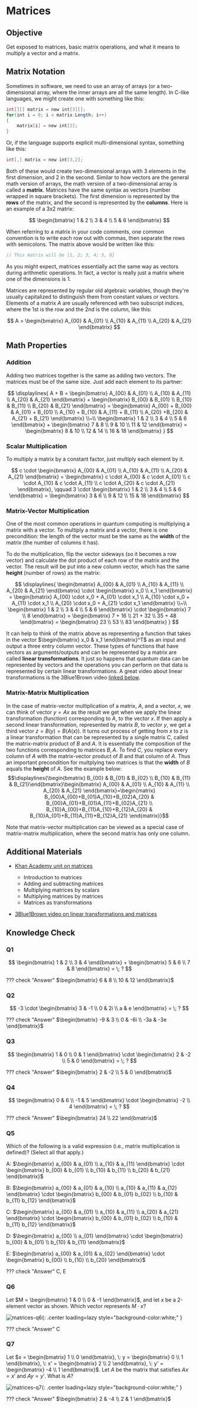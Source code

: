﻿# Matrices

## Objective

Get exposed to matrices, basic matrix operations, and what it means to multiply a vector and a matrix.

## Matrix Notation

Sometimes in software, we need to use an array of arrays (or a two-dimensional array, where the inner arrays are all the same length).
In C-like languages, we might create one with something like this:

```csharp
int[][] matrix = new int[3][];
for(int i = 0; i < matrix.Length; i++)
{
    matrix[i] = new int[2];
}
```

Or, if the language supports explicit multi-dimensional syntax, something like this:

```csharp
int[,] matrix = new int[3,2];
```

Both of these would create two-dimensional arrays with 3 elements in the first dimension, and 2 in the second.
Similar to how vectors are the general math version of arrays, the math version of a two-dimensional array is called a **matrix**.
Matrices have the same syntax as vectors (number wrapped in square brackets).
The first dimension is represented by the **rows** of the matrix, and the second is represented by the **columns**.
Here is an example of a 3x2 matrix:

$$
\begin{bmatrix} 1 & 2 \\ 3 & 4 \\ 5 & 6 \end{bmatrix}
$$

When referring to a matrix in your code comments, one common convention is to write each row out with commas, then separate the rows with semicolons.
The matrix above would be written like this:

```csharp
// This matrix will be [1, 2; 3, 4; 5, 6]
```

As you might expect, matrices essentially act the same way as vectors during arithmetic operations.
In fact, a vector is really just a matrix where one of the dimensions is 1.

Matrices are represented by regular old algebraic variables, though they're usually capitalized to distinguish them from constant values or vectors.
Elements of a matrix $A$ are usually referenced with two subscript indices, where the 1st is the row and the 2nd is the column, like this:

$$
A = \begin{bmatrix} A_{00} & A_{01} \\ A_{10} & A_{11} \\ A_{20} & A_{21} \end{bmatrix}
$$


## Math Properties

### Addition

Adding two matrices together is the same as adding two vectors.
The matrices must be of the same size.
Just add each element to its partner:

$$
\displaylines{
A + B = \begin{bmatrix} A_{00} & A_{01} \\ A_{10} & A_{11} \\ A_{20} & A_{21} \end{bmatrix} + \begin{bmatrix} B_{00} & B_{01} \\ B_{10} & B_{11} \\ B_{20} & B_{21} \end{bmatrix} = \begin{bmatrix} A_{00} + B_{00} & A_{01} + B_{01}  \\ A_{10} + B_{10} & A_{11} + B_{11} \\ A_{20} +B_{20} & A_{21} + B_{21} \end{bmatrix}
\\~\\
\begin{bmatrix} 1 & 2 \\ 3 & 4 \\ 5 & 6 \end{bmatrix} + \begin{bmatrix} 7 & 8 \\ 9 & 10 \\ 11 & 12 \end{bmatrix} = \begin{bmatrix} 8 & 10 \\ 12 & 14 \\ 16 & 18 \end{bmatrix}
}
$$


### Scalar Multiplication

To multiply a matrix by a constant factor, just multiply each element by it.

$$
c \cdot \begin{bmatrix} A_{00} & A_{01} \\ A_{10} & A_{11} \\ A_{20} & A_{21} \end{bmatrix} = \begin{bmatrix} c \cdot A_{00} & c \cdot A_{01} \\ c \cdot A_{10} & c \cdot A_{11} \\ c \cdot A_{20} & c \cdot A_{21} \end{bmatrix}, \qquad 3 \cdot \begin{bmatrix} 1 & 2 \\ 3 & 4 \\ 5 & 6 \end{bmatrix} = \begin{bmatrix} 3 & 6 \\ 9 & 12 \\ 15 & 18 \end{bmatrix}
$$


### Matrix-Vector Multiplication

One of the most common operations in quantum computing is multiplying a matrix with a vector.
To multiply a matrix and a vector, there is one precondition: the length of the vector must be the same as the **width** of the matrix (the number of columns it has).

To do the multiplication, flip the vector sideways (so it becomes a row vector) and calculate the dot product of each row of the matrix and the vector.
The result will be put into a new column vector, which has the same **height** (number of rows) as the matrix:

$$
\displaylines{
\begin{bmatrix} A_{00} & A_{01} \\ A_{10} & A_{11} \\ A_{20} & A_{21} \end{bmatrix} \cdot \begin{bmatrix} x_0 \\ x_1 \end{bmatrix} = \begin{bmatrix} A_{00} \cdot x_0 + A_{01} \cdot x_1 \\ A_{10} \cdot x_0 + A_{11} \cdot x_1 \\ A_{20} \cdot x_0 + A_{21} \cdot x_1 \end{bmatrix}
\\~\\
\begin{bmatrix} 1 & 2 \\ 3 & 4 \\ 5 & 6 \end{bmatrix} \cdot \begin{bmatrix} 7 \\ 8 \end{bmatrix} = \begin{bmatrix} 7 + 16 \\ 21 + 32 \\ 35 + 48 \end{bmatrix} = \begin{bmatrix} 23 \\ 53 \\ 83 \end{bmatrix}
}
$$

It can help to think of the matrix above as representing a function that takes in the vector $\begin{bmatrix} x_0 & x_1 \end{bmatrix}^T$ as an input and output a three entry column vector. These types of functions that have vectors as arguments/outputs and can be represented by a matrix are called **linear transformations**. It just so happens that quantum data can be represented by vectors and the operations you can perform on that data is represented by certain linear transformations. A great video about linear transformations is the 3Blue1Brown video [linked below](https://youtu.be/kYB8IZa5AuE).

### Matrix-Matrix Multiplication

In the case of matrix-vector multiplication of a matrix, $A$, and a vector, $x$, we can think of vector $y=Ax$ as the result we get when we apply the linear transformation (function) corresponding to $A$, to the vector $x$. If then apply a second linear transformation, represented by matrix $B$, to vector $y$, we get a third vector $z=B(y)=B(A(x))$. It turns out process of getting from $x$ to $z$ is a linear transformation that can be represented by a single matrix $C$, called the matrix-matrix product of $B$ and $A$. It is essentially the composition of the two functions corresponding to matrices $B,A$. To find $C$, you replace every column of $A$ with the matrix-vector product of $B$ and that column of $A$. Thus an important precondition for multplying two matrices is that the **width** of $B$ equals the **height** of $A$. See the example below:
$$\displaylines{\begin{bmatrix} B_{00} & B_{01} & B_{02} \\ B_{10} & B_{11} & B_{21}\end{bmatrix}\begin{bmatrix} A_{00} & A_{01} \\ A_{10} & A_{11} \\ A_{20} & A_{21} \end{bmatrix}=\begin{matrix} B_{00}A_{00}+B_{01}A_{10}+B_{02}A_{20} & B_{00}A_{01}+B_{01}A_{11}+B_{02}A_{21} \\ B_{10}A_{00}+B_{11}A_{10}+B_{12}A_{20} & B_{10}A_{01}+B_{11}A_{11}+B_{12}A_{21} \end{matrix}}$$

Note that matrix-vector multiplication can be viewed as a special case of matrix-matrix multiplication, where the second matrix has only one column.

## Additional Materials

- [Khan Academy unit on matrices](https://www.khanacademy.org/math/precalculus/x9e81a4f98389efdf:matrices)

    - Introduction to matrices
    - Adding and subtracting matrices
    - Multiplying matrices by scalars
    - Multiplying matrices by matrices
    - Matrices as transformations

- [3Blue1Brown video on linear transformations and matrices](https://youtu.be/kYB8IZa5AuE)

## Knowledge Check

### Q1

$$
\begin{bmatrix} 1 & 2 \\ 3 & 4 \end{bmatrix} + \begin{bmatrix} 5 & 6 \\ 7 & 8 \end{bmatrix} = \; ?
$$

??? check "Answer"
    $\begin{bmatrix} 6 & 8 \\ 10 & 12 \end{bmatrix}$

### Q2

$$
-3 \cdot \begin{bmatrix} 3 & -1 \\ 0 & 2i \\ a & e \end{bmatrix} = \; ?
$$

??? check "Answer"
    $\begin{bmatrix} -9 & 3 \\ 0 & -6i \\ -3a & -3e \end{bmatrix}$

### Q3

$$
\begin{bmatrix} 1 & 0 \\ 0 & 1 \end{bmatrix} \cdot \begin{bmatrix} 2 & -2 \\ 5 & 0 \end{bmatrix} = \; ?
$$

??? check "Answer"
    $\begin{bmatrix} 2 & -2 \\ 5 & 0 \end{bmatrix}$

### Q4

$$
\begin{bmatrix} 0 & 6 \\ -1 & 5 \end{bmatrix} \cdot \begin{bmatrix} -2 \\ 4 \end{bmatrix} = \; ?
$$

??? check "Answer"
    $\begin{bmatrix} 24 \\ 22 \end{bmatrix}$

### Q5

Which of the following is a valid expression (i.e., matrix multiplication is defined)? (Select all that apply.)

A: $\begin{bmatrix} a_{00} & a_{01} \\ a_{10} & a_{11} \end{bmatrix} \cdot \begin{bmatrix} b_{00} & b_{01} \\ b_{10} & b_{11} \\ b_{20} & b_{21} \end{bmatrix}$

B: $\begin{bmatrix} a_{00} & a_{01} & a_{10} \\ a_{10} & a_{11} & a_{12} \end{bmatrix} \cdot \begin{bmatrix} b_{00} & b_{01} b_{02} \\ b_{10} & b_{11} b_{12} \end{bmatrix}$

C: $\begin{bmatrix} a_{00} & a_{01} \\ a_{10} & a_{11} \\ a_{20} & a_{21} \end{bmatrix} \cdot \begin{bmatrix} b_{00} & b_{01} b_{02} \\ b_{10} & b_{11} b_{12} \end{bmatrix}$

D: $\begin{bmatrix} a_{00} \\ a_{01} \end{bmatrix} \cdot \begin{bmatrix} b_{00} & b_{01} \\ b_{10} & b_{11} \end{bmatrix}$

E: $\begin{bmatrix} a_{00} & a_{01} & a_{02} \end{bmatrix} \cdot \begin{bmatrix} b_{00} \\ b_{10} \\ b_{20} \end{bmatrix}$

??? check "Answer"
    C, E

### Q6

Let $M = \begin{bmatrix} 1 & 0 \\ 0 & -1 \end{bmatrix}$, and let $x$ be a 2-element vector as shown. Which vector represents $M \cdot x$?

![matrices-q6](images/matrices-q6.png){: .center loading=lazy style="background-color:white;" }

??? check "Answer"
    C

### Q7

Let $x = \begin{bmatrix} 1 \\ 0 \end{bmatrix}, \: y = \begin{bmatrix} 0 \\ 1 \end{bmatrix}, \: x' = \begin{bmatrix} 2 \\ 2 \end{bmatrix}, \: y' = \begin{bmatrix} -4 \\ 1 \end{bmatrix}$. Let $A$ be the matrix that satisfies $Ax = x'$ and $Ay = y'$. What is $A$?

![matrices-q7](images/matrices-q7.png){: .center loading=lazy style="background-color:white;" }

??? check "Answer"
    $\begin{bmatrix} 2 & -4 \\ 2 & 1 \end{bmatrix}$
